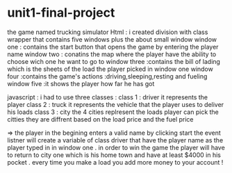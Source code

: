 # unit1-final-project
the game named  trucking simulator 
Html :
i created  division with class wrapper that contains five windows plus the about small window
window one : contains the start button that opens the game by entering the player name 
window two : conatins the map where the player have the ability to choose wich one he want to go to 
window three :contains the bill of lading which is the sheets of the load the player picked in window one 
window four :contains the game's actions :driving,sleeping,resting and fueling 
window five :it shows the player how far he has got 

javascript : 
i had to use three classes :
class 1 : driver 
it represents the player 
class 2 : truck 
it represents the vehicle that the player uses to deliver his loads 
class 3 : city 
the 4 cities replresent the loads player can pick 
the citties they are diffrent based on the load price and the fuel price 

=> the player in the begining enters a valid  name by clicking start the event listner will create a variable of class driver that have the player name as the player 
typed in in window one .
in order to win the game the player will have to return to city one which is his home town and have at least $4000 in his pocket . 
every time you make a load you add more money to your account !
